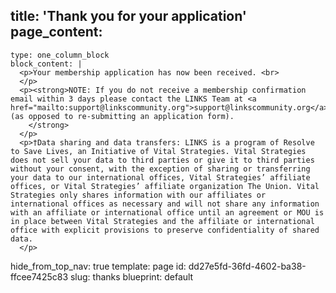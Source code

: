 title: 'Thank you for your application'
page_content:
  -
    type: one_column_block
    block_content: |
      <p>Your membership application has now been received. <br>
      </p>
      <p><strong>NOTE: If you do not receive a membership confirmation email within 3 days please contact the LINKS Team at <a href="mailto:support@linkscommunity.org">support@linkscommunity.org</a> (as opposed to re-submitting an application form).
      	</strong>
      </p>
      <p>†Data sharing and data transfers: LINKS is a program of Resolve to Save Lives, an Initiative of Vital Strategies. Vital Strategies does not sell your data to third parties or give it to third parties without your consent, with the exception of sharing or transferring your data to our international offices, Vital Strategies’ affiliate offices, or Vital Strategies’ affiliate organization The Union. Vital Strategies only shares information with our affiliates or international offices as necessary and will not share any information with an affiliate or international office until an agreement or MOU is in place between Vital Strategies and the affiliate or international office with explicit provisions to preserve confidentiality of shared data.
      </p>
hide_from_top_nav: true
template: page
id: dd27e5fd-36fd-4602-ba38-ffcee7425c83
slug: thanks
blueprint: default
